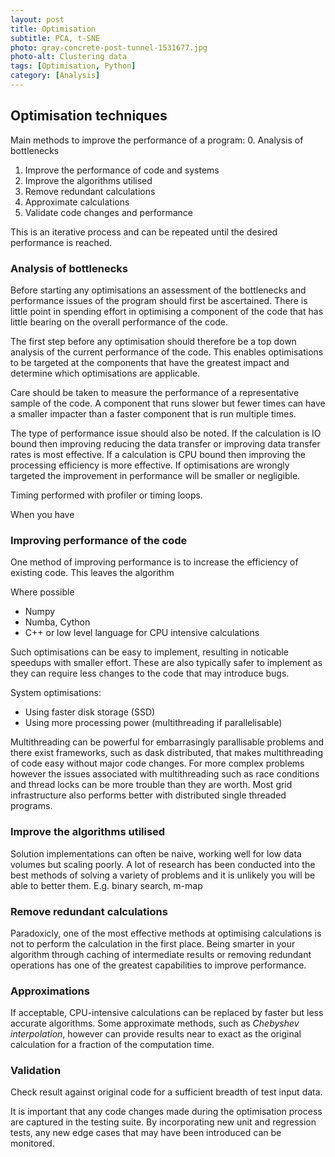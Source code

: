 ```yaml
---
layout: post
title: Optimisation
subtitle: PCA, t-SNE
photo: gray-concrete-post-tunnel-1531677.jpg
photo-alt: Clustering data
tags: [Optimisation, Python]
category: [Analysis]
---
```




## Optimisation techniques

Main methods to improve the performance of a program:
0. Analysis of bottlenecks
1. Improve the performance of code and systems
2. Improve the algorithms utilised
3. Remove redundant calculations
4. Approximate calculations
5. Validate code changes and performance 

This is an iterative process and can be repeated until the desired performance is reached.


### Analysis of bottlenecks

Before starting any optimisations an assessment of the bottlenecks and performance issues of the program should first be
ascertained. There is little point in spending effort in optimising a component of the code that has little bearing on 
the overall performance of the code.

The first step before any optimisation should therefore be a top down analysis of the current performance of the code. 
This enables optimisations to be targeted at the components that have the greatest impact and determine which optimisations 
are applicable.
 
Care should be taken to measure the performance of a representative sample of the code. A component that runs slower but 
fewer times can have a smaller impacter than a faster component that is run multiple times. 

The type of performance issue should also be noted. If the calculation is IO bound then improving reducing the data transfer or improving data transfer 
rates is most effective. If a calculation is CPU bound then improving the processing efficiency is more effective. If 
 optimisations are wrongly targeted the improvement in performance will be smaller or negligible.
    

Timing performed with profiler or timing loops.
 
When you have 


### Improving performance of the code

One method of improving performance is to increase the efficiency of existing code. This leaves the algorithm   

Where possible 
- Numpy
- Numba, Cython
- C++ or low level language for CPU intensive calculations

Such optimisations can be easy to implement, resulting in noticable speedups with smaller effort. These are also typically 
safer to implement as they can require less changes to the code that may introduce bugs.

System optimisations:
- Using faster disk storage (SSD)
- Using more processing power (multithreading if parallelisable)

Multithreading can be powerful for embarrasingly parallisable problems and there exist frameworks, such as dask distributed, 
that makes multithreading of code easy without major code changes. For more complex problems however the issues associated 
with multithreading such as race conditions and thread locks can be more trouble than they are worth. Most grid infrastructure 
also performs better with distributed single threaded programs.  

 

### Improve the algorithms utilised

Solution implementations can often be naive, working well for low data volumes but scaling poorly. A lot of research has 
been conducted into the best methods of solving a variety of problems and it is unlikely you will be able to better them. 
E.g. binary search, m-map

### Remove redundant calculations

Paradoxicly, one of the most effective methods at optimising calculations is not to perform the calculation in the first 
place. Being smarter in your algorithm through caching of intermediate results or removing redundant operations has one
of the greatest capabilities to improve performance.

### Approximations

If acceptable, CPU-intensive calculations can be replaced by faster but less accurate algorithms. Some approximate 
methods, such as _Chebyshev interpolation_, however can provide results near to exact as the original calculation for a 
fraction of the computation time.

### Validation

Check result against original code for a sufficient breadth of test input data.

It is important that any code changes made during the optimisation process are captured in the testing suite. By incorporating 
new unit and regression tests, any new edge cases that may have been introduced can be monitored.  
 